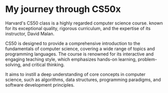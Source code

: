 # My journey through CS50x
Harvard's CS50 class is a highly regarded computer science course. known for its exceptional quality, rigorous curriculum, and the expertise of its instructor, David Malan. 

CS50 is designed to provide a comprehensive introduction to the fundamentals of computer science, covering a wide range of topics and programming languages. The course is renowned for its interactive and engaging teaching style, which emphasizes hands-on learning, problem-solving, and critical thinking. 

It aims to instill a deep understanding of core concepts in computer science, such as algorithms, data structures, programming paradigms, and software development principles.

